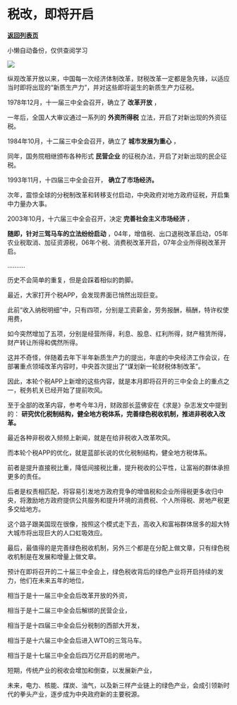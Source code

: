# 税改，即将开启

[**返回列表页**](/gzh/政事堂2019)

小懒自动备份，仅供查阅学习

![](https://mmbiz.qpic.cn/mmbiz_jpg/rxhS23yu8cOGIPKX0THaasyPUibicoeMLbc97X1eOYxV9uYhzicPnvT9BUic8FJOF194JHCiaS7ujJ2iboXJXWm2cFwA/640?wx_fmt=jpeg&from;=appmsg)

纵观改革开放以来，中国每一次经济体制改革，财税改革一定都是急先锋，以适应当时即将出现的“新质生产力”，并对这些即将诞生的新质生产力征税。  

1978年12月，十一届三中全会召开，确立了 **改革开放** ，

一年后，全国人大审议通过一系列的 **外资所得税** 立法，开启了对新出现的外资征税。

1984年10月，十二届三中全会召开，确立了 **城市发展为重心** ，

同年，国务院相继颁布各种形式 **民营企业** 的征税办法，开启了对新出现的民企征税。

1993年11月，十四届三中全会召开， **确立了市场经济。**  

次年，震惊全球的分税制改革和转移支付启动，中央政府对地方政府征税，开启集中力量办大事。

2003年10月，十六届三中全会召开，决定 **完善社会主义市场经济** ，

 **随即，针对三驾马车的立法纷纷启动**
，04年，增值税、出口退税改革启动，05年农业税取消、加征资源税，06年个税、消费税改革开启，07年企业所得税改革开启。

..........

历史不会简单的重复，但是会踩着相似的韵脚。

最近，大家打开个税APP，会发现界面已悄然出现巨变。  

此前“收入纳税明细”中，只有四项，分别是工资薪金，劳务报酬，稿酬，特许权使用费，

如今突然增加了五项，分别是经营所得，利息、股息、红利所得，财产租赁所得，财产转让所得和偶然所得。

这并不奇怪，伴随着去年下半年新质生产力的提出，年底的中央经济工作会议，在部署重点领域改革内容时，中央首次提出了“谋划新一轮财税体制改革”。

因此，本轮个税APP上新增的这些内容，就是本月即将召开的三中全会上的重点之一，税务机关已经开始了提前吹风。

至于全部的改革内容，参考今年3月，财政部长蓝佛安在《求是》杂志发文中提到的： **研究优化税制结构，健全地方税体系，完善绿色税收机制，推进非税收入改革。**  

最近各种非税收入频频上新闻，就是在给非税收入改革吹风。

而本轮个税APP的优化，就是蓝部长说的优化税制结构，健全地方税体系。

前者是提升直接税比重，降低间接税比重，提升税收的公平性，让富裕的群体承担更多的责任。

后者是权责相匹配，将容易引发地方政府竞争的增值税和企业所得税更多收归中央，将激励地方政府提供公共服务和提升环境的消费税、个人所得税、房地产税更多交给地方。

这个路子跟美国现在很像，按照这个模式走下去，高收入和富裕群体居多的超大特大城市将出现巨大的人口虹吸效应。

最后，最值得的是完善绿色税收机制，另外三个都是在分配上做文章，只有绿色税收机制是在发展和增量上做文章。

预计在即将召开的二十届三中全会上，绿色税收背后的绿色产业将开启持续的发力，他们在未来五年的地位，

相当于是十一届三中全会后改革开放的外资，

相当于是十二届三中全会后解绑的民营企业，

相当于是十四届三中全会后分税制的西部大开发，

相当于是十六届三中全会后进入WTO的三驾马车。

相当于是十七届三中全会后四万亿开启的房地产。  

短期，传统产业的税收会增加和倒查，以发展新产业，

未来，电力、核能、煤炭、油气，以及新三样产业链上的绿色产业，会成引领新时代的拳头产业，逐步成为中央政府新的主要税源。

